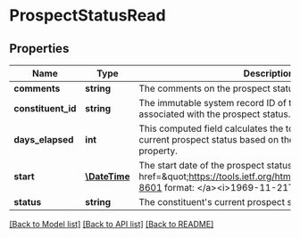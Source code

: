 # ProspectStatusRead

## Properties
Name | Type | Description | Notes
------------ | ------------- | ------------- | -------------
**comments** | **string** | The comments on the prospect status. | [optional] 
**constituent_id** | **string** | The immutable system record ID of the constituent associated with the prospect status. | [optional] 
**days_elapsed** | **int** | This computed field calculates the total number of days in the current prospect status based on the &lt;code&gt;start&lt;/code&gt; property. | [optional] 
**start** | [**\DateTime**](\DateTime.md) | The start date of the prospect status. Uses &lt;a href&#x3D;\&quot;https://tools.ietf.org/html/rfc3339\&quot;&gt;ISO-8601 format: &lt;/a&gt;&lt;i&gt;1969-11-21T10:29:43&lt;/i&gt;. | [optional] 
**status** | **string** | The constituent&#x27;s current prospect status. | [optional] 

[[Back to Model list]](../../README.md#documentation-for-models) [[Back to API list]](../../README.md#documentation-for-api-endpoints) [[Back to README]](../../README.md)

